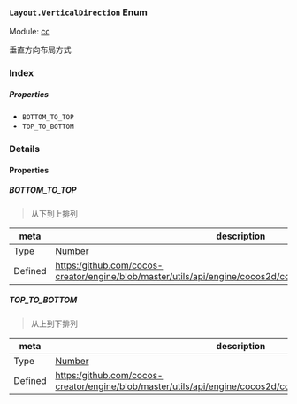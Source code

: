 ### `Layout.VerticalDirection` Enum



Module: [cc](../modules/cc.md)




垂直方向布局方式

### Index

##### Properties

  - `BOTTOM_TO_TOP`
  - `TOP_TO_BOTTOM`

### Details

#### Properties


##### BOTTOM_TO_TOP

> 从下到上排列

| meta | description |
|------|-------------|
| Type | <a href="https://developer.mozilla.org/en/JavaScript/Reference/Global_Objects/Number" class="crosslink external" target="_blank">Number</a> |
| Defined | [https:/github.com/cocos-creator/engine/blob/master/utils/api/engine/cocos2d/core/components/CCLayout.js:117](https:/github.com/cocos-creator/engine/blob/master/utils/api/engine/cocos2d/core/components/CCLayout.js#L117) |



##### TOP_TO_BOTTOM

> 从上到下排列

| meta | description |
|------|-------------|
| Type | <a href="https://developer.mozilla.org/en/JavaScript/Reference/Global_Objects/Number" class="crosslink external" target="_blank">Number</a> |
| Defined | [https:/github.com/cocos-creator/engine/blob/master/utils/api/engine/cocos2d/core/components/CCLayout.js:123](https:/github.com/cocos-creator/engine/blob/master/utils/api/engine/cocos2d/core/components/CCLayout.js#L123) |


